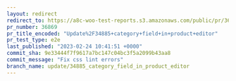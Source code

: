 ```yaml
---
layout: redirect
redirect_to: https://a8c-woo-test-reports.s3.amazonaws.com/public/pr/36869/e2e/index.html
pr_number: 36869
pr_title_encoded: "Update%2F34885+category+field+in+product+editor"
pr_test_type: e2e
last_published: "2023-02-24 10:41:51 +0000"
commit_sha: 9e33444f7f9617a7bc147c04bc3f5a2099b43aa8
commit_message: "Fix css lint errors"
branch_name: update/34885_category_field_in_product_editor
---
```

